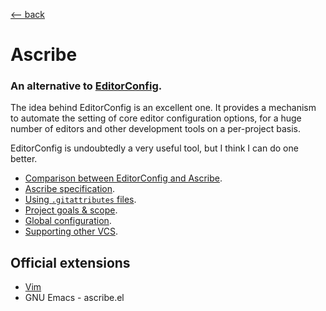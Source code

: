 <title>Ascribe</title>

[\<-- back](../)

# Ascribe

### An alternative to [EditorConfig](https://editorconfig.org/).

The idea behind EditorConfig is an excellent one. It provides a mechanism to
automate the setting of core editor configuration options, for a huge number of
editors and other development tools on a per-project basis.

EditorConfig is undoubtedly a very useful tool, but I think I can do one
better.

- [Comparison between EditorConfig and Ascribe](comparison).
- [Ascribe specification](specification).
- [Using `.gitattributes` files](usage).
- [Project goals & scope](goals).
- [Global configuration](global).
- [Supporting other VCS](other-vcs).

## Official extensions

- [Vim](https://git.sr.ht/~axvr/ascribe.vim)
- GNU Emacs - ascribe.el
